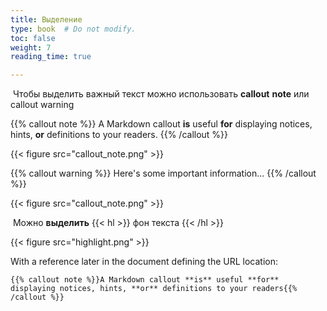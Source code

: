 ```yaml
---
title: Выделение
type: book  # Do not modify.
toc: false
weight: 7
reading_time: true

---
```




​		Чтобы выделить важный текст можно использовать **callout** **note** или callout warning 

{{% callout note %}} A Markdown callout **is** useful **for** displaying notices, hints, **or** definitions to your readers. {{% /callout %}}

{{< figure src="callout_note.png" >}}

{{% callout warning %}} Here's some important information... {{% /callout %}}

{{< figure src="callout_note.png" >}}



​		Можно **выделить** {{< hl >}} фон текста {{< /hl >}}

{{< figure src="highlight.png" >}}

With a reference later in the document defining the URL location:

```
{{% callout note %}}A Markdown callout **is** useful **for** displaying notices, hints, **or** definitions to your readers{{% /callout %}}
```


